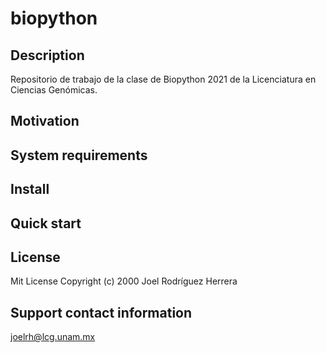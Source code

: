 # biopython
## Description
Repositorio de trabajo de la clase de Biopython 2021 de la Licenciatura en Ciencias Genómicas.
## Motivation
## System requirements
## Install
## Quick start
## License
Mit License
Copyright (c) 2000 Joel Rodríguez Herrera
## Support contact information
joelrh@lcg.unam.mx
